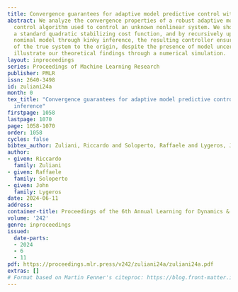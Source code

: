 ```yaml
---
title: Convergence guarantees for adaptive model predictive control with kinky inference
abstract: We analyze the convergence properties of a robust adaptive model predictive
  control algorithm used to control an unknown nonlinear system. We show that by employing
  a standard quadratic stabilizing cost function, and by recursively updating the
  nominal model through kinky inference, the resulting controller ensures convergence
  of the true system to the origin, despite the presence of model uncertainty. We
  illustrate our theoretical findings through a numerical simulation.
layout: inproceedings
series: Proceedings of Machine Learning Research
publisher: PMLR
issn: 2640-3498
id: zuliani24a
month: 0
tex_title: "Convergence guarantees for adaptive model predictive control with kinky
  inference"
firstpage: 1058
lastpage: 1070
page: 1058-1070
order: 1058
cycles: false
bibtex_author: Zuliani, Riccardo and Soloperto, Raffaele and Lygeros, John
author:
- given: Riccardo
  family: Zuliani
- given: Raffaele
  family: Soloperto
- given: John
  family: Lygeros
date: 2024-06-11
address:
container-title: Proceedings of the 6th Annual Learning for Dynamics & Control Conference
volume: '242'
genre: inproceedings
issued:
  date-parts:
  - 2024
  - 6
  - 11
pdf: https://proceedings.mlr.press/v242/zuliani24a/zuliani24a.pdf
extras: []
# Format based on Martin Fenner's citeproc: https://blog.front-matter.io/posts/citeproc-yaml-for-bibliographies/
---
```

